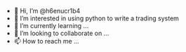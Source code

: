 - 👋 Hi, I’m @h6enucr1b4
- 👀 I’m interested in using python to write a trading system
- 🌱 I’m currently learning ...
- 💞️ I’m looking to collaborate on ...
- 📫 How to reach me ...

<!---
h6enucr1b4/h6enucr1b4 is a ✨ special ✨ repository because its `README.md` (this file) appears on your GitHub profile.
You can click the Preview link to take a look at your changes.
--->
